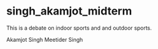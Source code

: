# singh_akamjot_midterm
This is a debate on indoor sports and and outdoor sports.



Akamjot Singh
Meetider Singh

